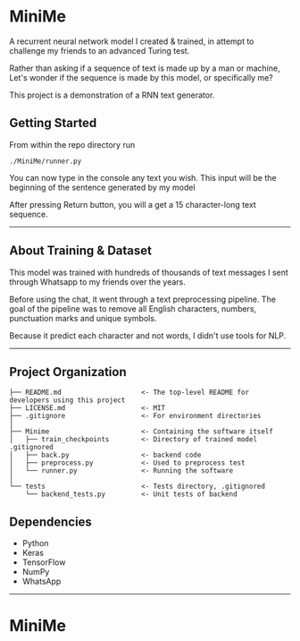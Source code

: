 MiniMe
==============================

A recurrent neural network model I created & trained, in attempt to challenge my friends to 
an advanced Turing test.

Rather than asking if a sequence of text is made up by a man or machine,
Let's wonder if the sequence is made by this model, or specifically me?

This project is a demonstration of a RNN text generator.


Getting Started
------------

From within the repo directory run

`./MiniMe/runner.py`

You can now type in the console any text you wish. This input will be the beginning of 
the sentence generated by my model

After pressing Return button, you will a get a 15 character-long text sequence.

-----
About Training & Dataset
--

This model was trained with hundreds of thousands of text messages
I sent through Whatsapp to my friends over the years.

Before using the chat, it went through a text preprocessing pipeline. 
The goal of the pipeline was to remove all English characters, numbers,
punctuation marks and unique symbols.

Because it predict each character and not words, I didn't use 
tools for NLP.

-----


Project Organization
------------

    ├── README.md                    <- The top-level README for developers using this project
    ├── LICENSE.md                   <- MIT
    ├── .gitignore                   <- For environment directories
    │
    ├── Minime                       <- Containing the software itself
    │   ├── train_checkpoints        <- Directory of trained model .gitignored
    │   ├── back.py                  <- backend code
    │   ├── preprocess.py            <- Used to preprocess test
    │   └── runner.py                <- Running the software
    │
    └── tests                        <- Tests directory, .gitignored
        └── backend_tests.py         <- Unit tests of backend
 
Dependencies
------------

- Python
- Keras
- TensorFlow
- NumPy
- WhatsApp
--------
# MiniMe
